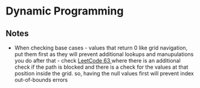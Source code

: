 # Dynamic Programming

## Notes

* When checking base cases - values that return 0 like grid navigation, put them first as they will prevent additional lookups and manupulations you do after that - check  [LeetCode 63 ](leetcode-63-unique-paths-ii.md)where there is an additional check if the path is blocked and there is a check for the values at that position inside the grid. so, having the null values first will prevent index out-of-bounds errors

